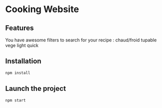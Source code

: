 # Cooking Website

## Features

You have awesome filters to search for your recipe :
chaud/froid
tupable
vege
light
quick

## Installation

```bash
npm install
```

## Launch the project

```bash
npm start
```
